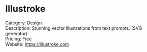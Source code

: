 # Illustroke

Category: Design  
Description: Stunning vector illustrations from text prompts. (SVG generator)  
Pricing: Free  
Website: https://illustroke.com
